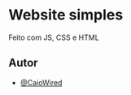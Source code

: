 
# Website simples

Feito com JS, CSS e HTML
## Autor

- [@CaioWired](https://www.github.com/CaioWired)

